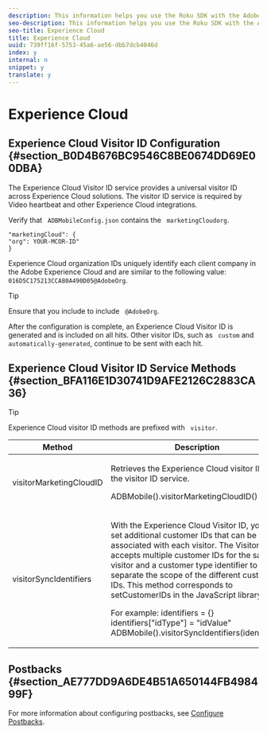 ```yaml
---
description: This information helps you use the Roku SDK with the Adobe Experience Cloud.
seo-description: This information helps you use the Roku SDK with the Adobe Experience Cloud.
seo-title: Experience Cloud
title: Experience Cloud
uuid: 739ff16f-5753-45a6-ae56-dbb7dcb4046d
index: y
internal: n
snippet: y
translate: y
---
```


# Experience Cloud


## Experience Cloud Visitor ID Configuration {#section_B0D4B676BC9546C8BE0674DD69E00DBA}

The Experience Cloud Visitor ID service provides a universal visitor ID across Experience Cloud solutions. The visitor ID service is required by Video heartbeat and other Experience Cloud integrations. 

Verify that ` ADBMobileConfig.json` contains the ` marketingCloudorg`. 
```
"marketingCloud": {
"org": YOUR-MCOR-ID"
}
```


Experience Cloud organization IDs uniquely identify each client company in the Adobe Experience Cloud and are similar to the following value: ` 016D5C175213CCA80A490D05@AdobeOrg`. 

>[!TIP]
>
>Ensure that you include to include ` @AdobeOrg`. 

After the configuration is complete, an Experience Cloud Visitor ID is generated and is included on all hits. Other visitor IDs, such as ` custom` and ` automatically-generated`, continue to be sent with each hit. 

## Experience Cloud Visitor ID Service Methods {#section_BFA116E1D30741D9AFE2126C2883CA36}


>[!TIP]
>
>Experience Cloud visitor ID methods are prefixed with ` visitor`. 



<table id="table_5DE8BEEA051542B58B7060E26183E61F"> 
 <thead> 
  <tr> 
   <th colname="col1" class="entry"> Method </th> 
   <th colname="col2" class="entry"> Description </th> 
  </tr>
 </thead>
 <tbody> 
  <tr> 
   <td colname="col1"> <p><span class="codeph"> visitorMarketingCloudID</span> </p> </td> 
   <td colname="col2"> <p>Retrieves the Experience Cloud visitor ID from the visitor ID service. </p> <p> 
     <codeblock>
       ADBMobile().visitorMarketingCloudID()
     </codeblock> </p> </td> 
  </tr> 
  <tr> 
   <td colname="col1"> <p><span class="codeph"> visitorSyncIdentifiers</span> </p> </td> 
   <td colname="col2"> <p>With the Experience Cloud Visitor ID, you can set additional customer IDs that can be associated with each visitor. The Visitor API accepts multiple customer IDs for the same visitor and a customer type identifier to separate the scope of the different customer IDs. This method corresponds to <span class="codeph"> setCustomerIDs</span> in the JavaScript library. </p> <p>For example: 
     <codeblock>
      identifiers&nbsp;=&nbsp;{}
      identifiers["idType"]&nbsp;=&nbsp;"idValue"
      ADBMobile().visitorSyncIdentifiers(identifiers)
     </codeblock> </p> </td> 
  </tr> 
 </tbody> 
</table>


## Postbacks {#section_AE777DD9A6DE4B51A650144FB498499F}

For more information about configuring postbacks, see [ Configure Postbacks](https://marketing.adobe.com/resources/help/en_US/mobile/signals_.html). 
